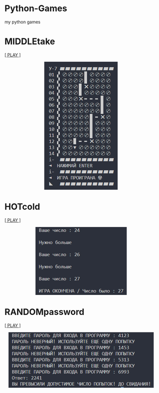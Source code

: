 # Python-Games
my python games

# MIDDLEtake
<p align="left"><a href="https://github.com/k11sann/Python-Games/tree/main/MiddleTAKE" class="button-class">[ PLAY ]</a></p>
<img src="images/MIDDLATAKE.jpg" alt="Play now!" style="display: block; margin: auto;" />

# HOTcold
<p align="left"><a href="https://github.com/k11sann/Python-Games/tree/main/RANDOMpassword" class="button-class">[ PLAY ]</a></p>
<img src="images/HOTcold.jpg" alt="Play now!" style="display: block; margin: auto;" />

# RANDOMpassword
<p align="left"><a href="destination.html" class="button-class">[ PLAY ]</a></p>
<img src="images/RANDOMPASSWORD.jpg" alt="Play now!" style="display: block; margin: auto;" />
